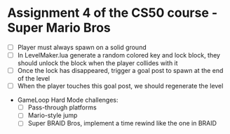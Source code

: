 # Assignment 4 of the CS50 course - Super Mario Bros
- [ ] Player must always spawn on a solid ground<br>
- [ ] In LevelMaker.lua generate a random colored key and lock block, they should unlock the block when the player collides with it<br>
- [ ] Once the lock has disappeared, trigger a goal post to spawn at the end of the level<br>
- [ ] When the player touches this goal post, we should regenerate the level<br>
- GameLoop Hard Mode challenges:<br>
    - [ ] Pass-through platforms<br>
    - [ ] Mario-style jump<br>
    - [ ] Super BRAID Bros, implement a time rewind like the one in BRAID<br>

